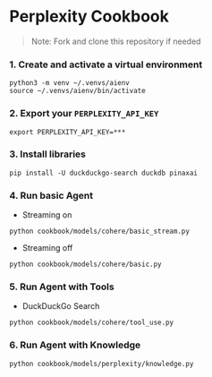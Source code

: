 # Perplexity Cookbook

> Note: Fork and clone this repository if needed

### 1. Create and activate a virtual environment

```shell
python3 -m venv ~/.venvs/aienv
source ~/.venvs/aienv/bin/activate
```

### 2. Export your `PERPLEXITY_API_KEY`

```shell
export PERPLEXITY_API_KEY=***
```

### 3. Install libraries

```shell
pip install -U duckduckgo-search duckdb pinaxai
```

### 4. Run basic Agent

- Streaming on

```shell
python cookbook/models/cohere/basic_stream.py
```

- Streaming off

```shell
python cookbook/models/cohere/basic.py
```

### 5. Run Agent with Tools

- DuckDuckGo Search

```shell
python cookbook/models/cohere/tool_use.py
```

### 6. Run Agent with Knowledge

```shell
python cookbook/models/perplexity/knowledge.py
```

